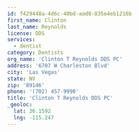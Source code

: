 ```yaml
---
id: f429448a-4d6c-40bd-aad0-835e4eb1216b
first_name: Clinton
last_name: Reynolds
license: DDS
services:
  - dentist
category: Dentists
org_name: 'Clinton T Reynolds DDS PC'
address: '6707 W Charleston Blvd'
city: 'Las Vegas'
state: NV
zip: '89146'
phone: '(702) 457-9990'
title: 'Clinton T Reynolds DDS PC'
_geoloc:
  lat: 36.1592
  lng: -115.247
---
```

